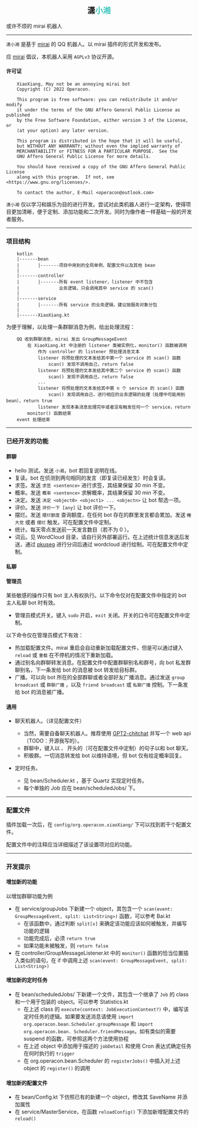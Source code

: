 ## <div style="text-align:center">潇<b style="color:#39c5bb">小湘</b></div>

或许不烦的 mirai 机器人

----

`潇小湘` 是基于 [mirai](https://github.com/mamoe/mirai) 的 QQ 机器人。以 mirai 插件的形式开发和发布。

应 [mirai](https://github.com/mamoe/mirai) 倡议，本机器人采用 `AGPLv3` 协议开源。

#### 许可证

```
    XiaoXiang, May not be an annoying mirai bot
    Copyright (C) 2022 Operacon.

    This program is free software: you can redistribute it and/or modify
    it under the terms of the GNU Affero General Public License as published
    by the Free Software Foundation, either version 3 of the License, or
    (at your option) any later version.

    This program is distributed in the hope that it will be useful,
    but WITHOUT ANY WARRANTY; without even the implied warranty of
    MERCHANTABILITY or FITNESS FOR A PARTICULAR PURPOSE.  See the
    GNU Affero General Public License for more details.

    You should have received a copy of the GNU Affero General Public License
    along with this program.  If not, see <https://www.gnu.org/licenses/>.
    
    To contact the author, E-Mail <operacon@outlook.com>
```

`潇小湘` 仅以学习和娱乐为目的进行开发。尝试对此类机器人进行一定架构，使得项目更加清晰，便于定制、添加功能和二次开发。同时为像作者一样基础一般的开发者服务。

----

### 项目结构

```
    kotlin
    |-------bean
    |       |-------项目中用到的全局单例、配置文件以及其他 bean
    |
    |-------controller
    |       |-------所有 event listener，listener 中不包含
    |               业务逻辑，只会调用其中 service 的 scan()
    |
    |-------service
    |       |-------所有 service 的业务逻辑，建议按服务对象分包
    |
    |-------XiaoXiang.kt
```

为便于理解，以处理一条群聊消息为例，给出处理流程：

```
    QQ 收到群聊消息，mirai 发出 GroupMessageEvent
        在 XiaoXiang.kt 中注册的 listener 类被实例化，monitor() 函数被调用
            作为 controller 的 listener 预处理消息文本
            listener 将预处理的文本发给其中第一个 service 的 scan() 函数
                scan() 发现不调用自己，return false
            listener 将预处理的文本发给其中第二个 service 的 scan() 函数
                scan() 发现不调用自己，return false
            ...
            listener 将预处理的文本发给其中第 n 个 service 的 scan() 函数
                scan() 发现调用自己，进行相应的业务逻辑的处理（处理中可能用到 bean），return true
            listener 发现本条消息处理完毕或者没有触发任何一个 service，return
        monitor() 函数结束
    event 处理结束    
```

----

### 已经开发的功能

#### 群聊

- hello 测试。发送 `小湘`，bot 若回复说明在线。
- 复读。bot 在侦测到两句相同的发言（即复读已经发生）时会复读。
- 求签。发送 `求签 <sentence>` 进行求签，其结果保留 30 min 不变。
- 概率。发送 `概率 <sentence>` 求解概率，其结果保留 30 min 不变。
- 决定。发送 `决定 <object0> <object1> ... <objectn>` 让 bot 帮选一项。
- 评价。发送 `评价一下 [any]` 让 bot 评价一下。
- 摆烂。发送 `摆烂额度` 查询额度，在任何 bot 存在的群里发言都会累加。发送 `睡大觉` 或者 `摆烂` 触发。可在配置文件中定制。
- 统计。每天零点发送前一天发言数目（若不为 0 ）。
- 词云。见 WordCloud 目录，请自行另外部署运行。在上述统计信息发送后发送，通过 [pkuseg](https://github.com/lancopku/pkuseg-python) 进行分词后通过 wordcloud 
  进行绘制。可在配置文件中定制。

#### 私聊

#### 管理员

某些敏感的操作只有 bot 主人有权执行。以下命令仅对在配置文件中指定的 bot 主人私聊 bot 时有效。

- 管理员模式开关。键入 `sudo` 开启，`exit` 关闭。开关的口令可在配置文件中定制。

以下命令仅在管理员模式下有效：

- 热加载配置文件。mirai 重启会自动重新加载配置文件，但是可以通过键入 `reload` 或 `重载` 在不停机的情况下重新加载。
- 通过别名向群聊转发消息。在配置文件中配置群聊别名和群号，向 bot 私发群聊别名，下一条发给 bot 的消息被 bot 转发给目标群。
- 广播。可以向 bot 所在的全部群聊或者全部好友广播消息。通过发送 `group broadcast` 或 `群聊广播` ，以及 `friend broadcast` 或 `私聊广播` 控制。下一条发给 bot 的消息被广播。

#### 通用

- 聊天机器人。（详见配置文件）
    - 当然，需要自备聊天机器人。推荐使用 [GPT2-chitchat](https://github.com/yangjianxin1/GPT2-chitchat) 并写一个 web api （TODO：开源我写的）。
    - 群聊中，键入以 `。` 开头的（可在配置文件中定制）的句子以和 bot 聊天。
    - 积极群。一切消息转发给 bot 以维持语境，但 bot 仅有给定概率回复。

- 定时任务。
    - 见 bean/Scheduler.kt ，基于 Quartz 实现定时任务。
    - 每个单独的 Job 应在 bean/scheduledJobs/ 下。

----

### 配置文件

插件加载一次后，在 `config/org.operacon.xiaoXiang/` 下可以找到若干个配置文件。

配置文件中的注释应当详细描述了该设置项对应的功能。

----

### 开发提示

#### 增加新的功能

以增加群聊功能为例

- 在 service/groupJobs 下新建一个 object，其包含一个 `scan(event: GroupMessageEvent, split: List<String>)` 函数，可以参考 Bai.kt
    - 在该函数中，通过判断 `split[x]` 来确定该功能应该如何被触发，并编写功能的逻辑
    - 功能完成后，必须 `return true`
    - 如果功能未被触发，则 `return false`
- 在 controller/GroupMessageListener.kt 中的 `monitor()` 函数的恰当位置插入类似的语句，在 if
  中调用上述 `scan(event: GroupMessageEvent, split: List<String>)`

#### 增加新的定时任务

- 在 bean/scheduledJobs/ 下新建一个文件，其包含一个继承了 `Job` 的 class 和一个用于包装的 object。可以参考 Statistics.kt
    - 在上述 class 的 `execute(context: JobExecutionContext?)`
      中，编写该定时任务的逻辑。如果要发送消息请使用 `import org.operacon.bean.Scheduler.groupMessage` 和 `import org.operacon.bean.
      Scheduler.friendMessage`。如有类似的需要 suspend 的函数，可参照这两个方法使用协程
    - 在上述 object 中添加用于描述的 `jobDetail` 和使用 Cron 表达式确定任务在何时执行的 `trigger`
    - 在 org.operacon.bean.Scheduler 的 `registerJobs()` 中插入对上述 object 的 `register()` 的调用

#### 增加新的配置文件

- 在 bean/Config.kt 下仿照已有的新建一个 object，修改其 SaveName 并添加属性
- 在 service/MasterService，在函数 `reloadConfig()` 下添加新增配置文件的 `reload()`